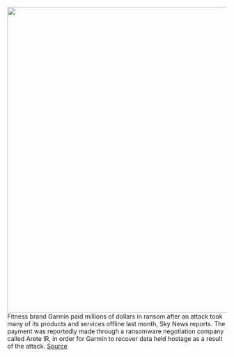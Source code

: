 <img src='https://cdn.vox-cdn.com/thumbor/h5g6U241xiXS2L2jq2FUH3g6CIM=/0x696:1125x1328/1200x800/filters:focal(81x800:261x980)/cdn.vox-cdn.com/uploads/chorus_image/image/67152878/garmin_connect_down.5.jpg' width='700px' /><br/>
Fitness brand Garmin paid millions of dollars in ransom after an attack took many of its products and services offline last month, Sky News reports. The payment was reportedly made through a ransomware negotiation company called Arete IR, in order for Garmin to recover data held hostage as a result of the attack.
<a href='https://www.theverge.com/2020/8/4/21353842/garmin-ransomware-attack-wearables-wastedlocker-evil-corp'> Source <a/>